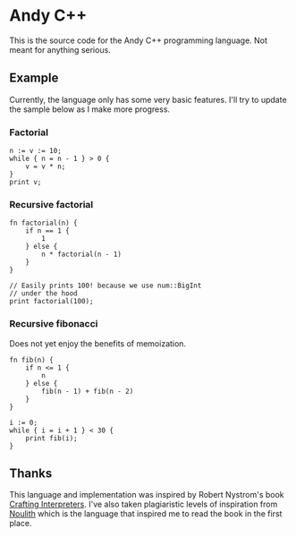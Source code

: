 # Andy C++

This is the source code for the Andy C++ programming language. Not meant for anything serious.

## Example

Currently, the language only has some very basic features. I'll try to update the sample below as I make more progress.

### Factorial

```ndc
n := v := 10;
while { n = n - 1 } > 0 {
    v = v * n;
}
print v;
```

### Recursive factorial

```ndc
fn factorial(n) {
    if n == 1 {
        1
    } else {
        n * factorial(n - 1)
    }
}

// Easily prints 100! because we use num::BigInt 
// under the hood
print factorial(100);

```

### Recursive fibonacci

Does not yet enjoy the benefits of memoization.

```ndc
fn fib(n) {
    if n <= 1 {
        n
    } else {
        fib(n - 1) + fib(n - 2)
    }
}

i := 0;
while { i = i + 1 } < 30 {
    print fib(i);
}
```

## Thanks

This language and implementation was inspired by Robert Nystrom's
book [Crafting Interpreters](https://craftinginterpreters.com/). I've also taken
plagiaristic levels of inspiration from [Noulith](https://github.com/betaveros/noulith) which is the language that
inspired me to read the book in the first place.
